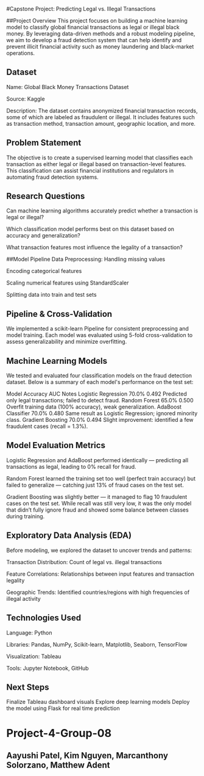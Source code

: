 #Capstone Project: Predicting Legal vs. Illegal Transactions

##Project Overview
This project focuses on building a machine learning model to classify global financial transactions as legal or illegal black money. By leveraging data-driven methods and a robust modeling pipeline, we aim to develop a fraud detection system that can help identify and prevent illicit financial activity such as money laundering and black-market operations.

## Dataset
Name: Global Black Money Transactions Dataset

Source: Kaggle

Description: The dataset contains anonymized financial transaction records, some of which are labeled as fraudulent or illegal. It includes features such as transaction method, transaction amount, geographic location, and more.

## Problem Statement
The objective is to create a supervised learning model that classifies each transaction as either legal or illegal based on transaction-level features. This classification can assist financial institutions and regulators in automating fraud detection systems.

## Research Questions
Can machine learning algorithms accurately predict whether a transaction is legal or illegal?

Which classification model performs best on this dataset based on accuracy and generalization?

What transaction features most influence the legality of a transaction?

##Model Pipeline
Data Preprocessing:
Handling missing values

Encoding categorical features

Scaling numerical features using StandardScaler

Splitting data into train and test sets

## Pipeline & Cross-Validation
We implemented a scikit-learn Pipeline for consistent preprocessing and model training. Each model was evaluated using 5-fold cross-validation to assess generalizability and minimize overfitting.

## Machine Learning Models
We tested and evaluated four classification models on the fraud detection dataset. Below is a summary of each model's performance on the test set:

Model    Accuracy    AUC    Notes
Logistic Regression    70.0%    0.492    Predicted only legal transactions; failed to detect fraud.
Random Forest    65.0%    0.500    Overfit training data (100% accuracy), weak generalization.
AdaBoost Classifier    70.0%    0.480    Same result as Logistic Regression; ignored minority class.
Gradient Boosting    70.0%    0.494    Slight improvement: identified a few fraudulent cases (recall = 1.3%).

## Model Evaluation Metrics
Logistic Regression and AdaBoost performed identically — predicting all transactions as legal, leading to 0% recall for fraud.

Random Forest learned the training set too well (perfect train accuracy) but failed to generalize — catching just 13% of fraud cases on the test set.

Gradient Boosting was slightly better — it managed to flag 10 fraudulent cases on the test set. While recall was still very low, it was the only model that didn’t fully ignore fraud and showed some balance between classes during training.

## Exploratory Data Analysis (EDA)
Before modeling, we explored the dataset to uncover trends and patterns:

Transaction Distribution: Count of legal vs. illegal transactions

Feature Correlations: Relationships between input features and transaction legality

Geographic Trends: Identified countries/regions with high frequencies of illegal activity

## Technologies Used
Language: Python

Libraries: Pandas, NumPy, Scikit-learn, Matplotlib, Seaborn, TensorFlow

Visualization: Tableau

Tools: Jupyter Notebook, GitHub

## Next Steps
Finalize Tableau dashboard visuals
Explore deep learning models
Deploy the model using Flask for real time prediction

# Project-4-Group-08
## Aayushi Patel, Kim Nguyen, Marcanthony Solorzano, Matthew Adent 
